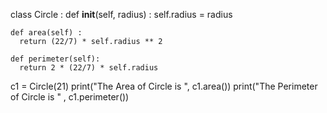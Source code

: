 class Circle :
    def __init__(self, radius) :
        self.radius = radius

    def area(self) :
      return (22/7) * self.radius ** 2

    def perimeter(self):
      return 2 * (22/7) * self.radius

c1 = Circle(21)
print("The Area of Circle is ", c1.area())
print("The Perimeter of Circle is " , c1.perimeter())
      
